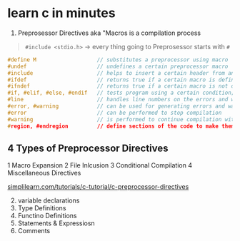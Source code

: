 # learn c in minutes

1. Preprosessor Directives aka "Macros is a compilation process

> `#include <stdio.h>` -> every thing going to Preprosessor starts with `#`

```c
#define M                   // substitutes a preprocessor using macro
#undef                      // undefines a certain preprocessor macro
#include                    // helps to insert a certain header from another file
#ifdef                      // returns true if a certain macro is defined
#ifndef                     // returns true if a certain macro is not defined
#if, #elif, #else, #endif   // tests program using a certain condition; can be nested
#line                       // handles line numbers on the errors and warnings. can be used to change line number and source files while generating output during compile time
#error, #warning            // can be used for generating errors and warnings
#error                      // can be performed to stop compilation
#warning                    // is performed to continue compilation with messages in the console window
#region, #endregion         // define sections of the code to make them more understandable and readable, we can use the region using expansion and collapse features
```

## 4 Types of Preprocessor Directives

1 Macro Expansion
2 File Inlcusion
3 Conditional Compilation
4 Miscellaneous Directives

[simplilearn.com/tutorials/c-tutorial/c-preprocessor-directives](https://www.simplilearn.com/tutorials/c-tutorial/c-preprocessor-directives)

2. variable declarations
3. Type Definitions
4. Functino Definitions
5. Statements & Expressiosn
6. Comments
